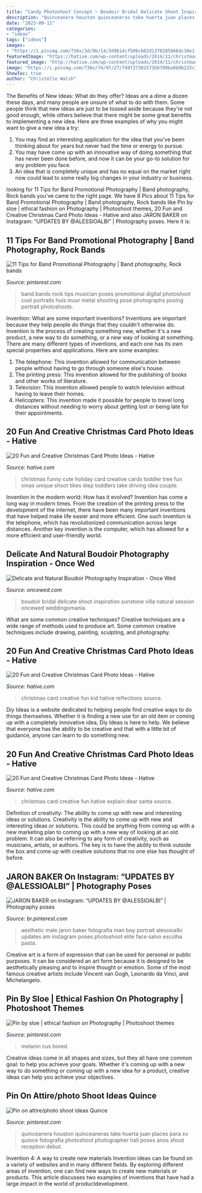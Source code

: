 ```yaml
---
title: "Candy Photoshoot Concept ~ Boudoir Bridal Delicate Shoot Inspiration Sunstone Villa Natural Session Oncewed Weddingomania"
description: "Quinceanera houston quinceaneras take huerta juan places para xv quince fotografia photoshoot photographer hall poses anos shoot reception debut"
date: "2023-09-11"
categories:
- "ideas"
tags: ["ideas"]
images:
- "https://i.pinimg.com/736x/3d/9b/14/3d9b14cf506cb02d1370285b66dc36e1.jpg"
featuredImage: "https://hative.com/wp-content/uploads/2014/11/christmas-card-photo-ideas/3-christmas-card-photo-ideas.jpg"
featured_image: "http://hative.com/wp-content/uploads/2014/11/christmas-card-photo-ideas/19-christmas-card-photo-ideas.jpg"
image: "https://i.pinimg.com/736x/74/9f/27/749f27302573bb709ba9b0b225c1eb74.jpg"
ShowToc: true
author: "Christelle Walsh"
---
```



The Benefits of New Ideas: What do they offer?
Ideas are a dime a dozen these days, and many people are unsure of what to do with them. Some people think that new ideas are just to be tossed aside because they're not good enough, while others believe that there might be some great benefits to implementing a new idea. Here are three examples of why you might want to give a new idea a try: 
1. You may find an interesting application for the idea that you've been thinking about for years but never had the time or energy to pursue. 
2. You may have come up with an innovative way of doing something that has never been done before, and now it can be your go-to solution for any problem you face. 
3. An idea that is completely unique and has no equal on the market right now could lead to some really big changes in your industry or business.

	

		
looking for 11 Tips for Band Promotional Photography | Band photography, Rock bands you've came to the right page. We have 8 Pics about 11 Tips for Band Promotional Photography | Band photography, Rock bands like Pin by sloe | ethical fashion on Photography | Photoshoot themes, 20 Fun and Creative Christmas Card Photo Ideas - Hative and also JARON BAKER on Instagram: “UPDATES BY @ALESSIOALBI” | Photography poses. Here it is:
		
    
## 11 Tips For Band Promotional Photography | Band Photography, Rock Bands

<img loading=lazy src="https://i.pinimg.com/736x/04/bf/ae/04bfaee839becef76df66ab0e22e5166--cool-bands-band-pictures.jpg" onerror="this.onerror=null;this.src='https://tse1.mm.bing.net/th?id=OIP.leGxuw7HJ66GfIu94wXeMwHaHa&amp;pid=15.1';" alt="11 Tips for Band Promotional Photography | Band photography, Rock bands">

_Source: pinterest.com_

>band bands rock tips musician poses promotional digital photoshoot cool portraits huis muur metal shooting pose photographs posing portrait photoshoots. 

	

Invention: What are some important inventions?
Inventions are important because they help people do things that they couldn't otherwise do. Invention is the process of creating something new, whether it's a new product, a new way to do something, or a new way of looking at something. There are many different types of inventions, and each one has its own special properties and applications. Here are some examples: 
1. The telephone: This invention allowed for communication between people without having to go through someone else's house.
2. The printing press: This invention allowed for the publishing of books and other works of literature.
3. Television: This invention allowed people to watch television without having to leave their homes.
4. Helicopters: This invention made it possible for people to travel long distances without needing to worry about getting lost or being late for their appointments.

    
## 20 Fun And Creative Christmas Card Photo Ideas - Hative

<img loading=lazy src="http://hative.com/wp-content/uploads/2014/11/christmas-card-photo-ideas/19-christmas-card-photo-ideas.jpg" onerror="this.onerror=null;this.src='https://tse2.mm.bing.net/th?id=OIP.oRaY5QY4AGzTNCpJzST8AQHaKD&amp;pid=15.1';" alt="20 Fun and Creative Christmas Card Photo Ideas - Hative">

_Source: hative.com_

>christmas funny cute holiday card creative cards toddler tree fun xmas unique shoot tikes diep toddlers take driving idea couple. 

	

Invention in the modern world: How has it evolved?
Invention has come a long way in modern times. From the creation of the printing press to the development of the internet, there have been many important inventions that have helped make life easier and more efficient. One such invention is the telephone, which has revolutionized communication across large distances. Another key invention is the computer, which has allowed for a more efficient and user-friendly world.

    
## Delicate And Natural Boudoir Photography Inspiration - Once Wed

<img loading=lazy src="https://www.oncewed.com/wp-content/uploads/2016/04/7-vintage-inspired-boudoir-session.jpg" onerror="this.onerror=null;this.src='https://tse2.mm.bing.net/th?id=OIP.2peqEfvui4OwHwdQPnAgXQHaKF&amp;pid=15.1';" alt="Delicate and Natural Boudoir Photography Inspiration - Once Wed">

_Source: oncewed.com_

>boudoir bridal delicate shoot inspiration sunstone villa natural session oncewed weddingomania. 

	

What are some common creative techniques?
Creative techniques are a wide range of methods used to produce art. Some common creative techniques include drawing, painting, sculpting, and photography.

    
## 20 Fun And Creative Christmas Card Photo Ideas - Hative

<img loading=lazy src="https://hative.com/wp-content/uploads/2014/11/christmas-card-photo-ideas/3-christmas-card-photo-ideas.jpg" onerror="this.onerror=null;this.src='https://tse4.mm.bing.net/th?id=OIP.G0ebp9ssW7UpICKmakmS1QHaLG&amp;pid=15.1';" alt="20 Fun and Creative Christmas Card Photo Ideas - Hative">

_Source: hative.com_

>christmas card creative fun kid hative reflections source. 

	

Diy Ideas is a website dedicated to helping people find creative ways to do things themselves. Whether it is finding a new use for an old item or coming up with a completely innovative idea, Diy Ideas is here to help. We believe that everyone has the ability to be creative and that with a little bit of guidance, anyone can learn to do something new.

    
## 20 Fun And Creative Christmas Card Photo Ideas - Hative

<img loading=lazy src="https://hative.com/wp-content/uploads/2014/11/christmas-card-photo-ideas/10-christmas-card-photo-ideas.jpg" onerror="this.onerror=null;this.src='https://tse3.mm.bing.net/th?id=OIP.lrGcUd82HHl1LqoM43eIfQHaLH&amp;pid=15.1';" alt="20 Fun and Creative Christmas Card Photo Ideas - Hative">

_Source: hative.com_

>christmas card creative fun hative explain dear santa source. 

	

Definition of creativity: The ability to come up with new and interesting ideas or solutions.
Creativity is the ability to come up with new and interesting ideas or solutions. This could be anything from coming up with a new marketing plan to coming up with a new way of looking at an old problem. It can also be referring to any form of creativity, such as musicians, artists, or authors. The key is to have the ability to think outside the box and come up with creative solutions that no one else has thought of before.

    
## JARON BAKER On Instagram: “UPDATES BY @ALESSIOALBI” | Photography Poses

<img loading=lazy src="https://i.pinimg.com/736x/74/9f/27/749f27302573bb709ba9b0b225c1eb74.jpg" onerror="this.onerror=null;this.src='https://tse1.mm.bing.net/th?id=OIP.tbWzADRJzCNwPM3km0U2-QHaJQ&amp;pid=15.1';" alt="JARON BAKER on Instagram: “UPDATES BY @ALESSIOALBI” | Photography poses">

_Source: br.pinterest.com_

>aesthetic male jaron baker fotografia man boy portrait alessioalbi updates am instagram poses photoshoot elite face salvo escolha pasta. 

	

Creative art is a form of expression that can be used for personal or public purposes. It can be considered an art form because it is designed to be aesthetically pleasing and to inspire thought or emotion. Some of the most famous creative artists include Vincent van Gogh, Leonardo da Vinci, and Michelangelo.

    
## Pin By Sloe | Ethical Fashion On Photography | Photoshoot Themes

<img loading=lazy src="https://i.pinimg.com/736x/3d/9b/14/3d9b14cf506cb02d1370285b66dc36e1.jpg" onerror="this.onerror=null;this.src='https://tse2.mm.bing.net/th?id=OIP.22lN0FxMTCRbqwVgLl8VTgHaHP&amp;pid=15.1';" alt="Pin by sloe | ethical fashion on Photography | Photoshoot themes">

_Source: pinterest.com_

>melanin cus bored. 

	

Creative ideas come in all shapes and sizes, but they all have one common goal: to help you achieve your goals. Whether it's coming up with a new way to do something or coming up with a new idea for a product, creative ideas can help you achieve your objectives.

    
## Pin On Attire/photo Shoot Ideas Quince

<img loading=lazy src="https://i.pinimg.com/736x/76/36/1a/76361a1efc7b8dc1b2863f189921d53c--quinceanera-photography-quinceanera-ideas.jpg" onerror="this.onerror=null;this.src='https://tse1.mm.bing.net/th?id=OIP.ElRPGzu_uQeGhgHXCbk1wQHaLH&amp;pid=15.1';" alt="Pin on attire/photo shoot ideas Quince">

_Source: pinterest.com_

>quinceanera houston quinceaneras take huerta juan places para xv quince fotografia photoshoot photographer hall poses anos shoot reception debut. 

	

Invention 4: A way to create new materials
Invention ideas can be found on a variety of websites and in many different fields. By exploring different areas of invention, one can find new ways to create new materials or products. This article discusses two examples of inventions that have had a large impact in the world of productdevelopment.

